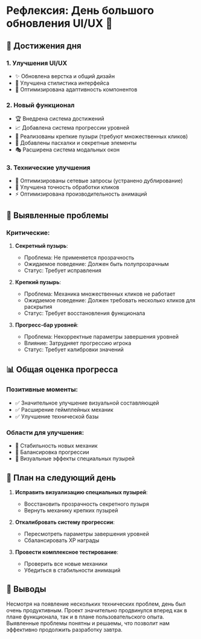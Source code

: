 # Рефлексия: День большого обновления UI/UX 🎨

## 🌟 Достижения дня

### 1. Улучшения UI/UX
- ✨ Обновлена верстка и общий дизайн
- 🎨 Улучшена стилистика интерфейса
- 📱 Оптимизирована адаптивность компонентов

### 2. Новый функционал
- 🏆 Внедрена система достижений
- 📈 Добавлена система прогрессии уровней
- 💪 Реализованы крепкие пузыри (требуют множественных кликов)
- 🥚 Добавлены пасхалки и секретные элементы
- 🎭 Расширена система модальных окон

### 3. Технические улучшения
- 🔄 Оптимизированы сетевые запросы (устранено дублирование)
- 🎯 Улучшена точность обработки кликов
- ⚡ Оптимизирована производительность анимаций

## 🐛 Выявленные проблемы

### Критические:
1. **Секретный пузырь**: 
   - Проблема: Не применяется прозрачность
   - Ожидаемое поведение: Должен быть полупрозрачным
   - Статус: Требует исправления

2. **Крепкий пузырь**:
   - Проблема: Механика множественных кликов не работает
   - Ожидаемое поведение: Должен требовать несколько кликов для раскрытия
   - Статус: Требует восстановления функционала

3. **Прогресс-бар уровней**:
   - Проблема: Некорректные параметры завершения уровней
   - Влияние: Затрудняет прогрессию игрока
   - Статус: Требует калибровки значений

## 📊 Общая оценка прогресса

### Позитивные моменты:
- ✅ Значительное улучшение визуальной составляющей
- ✅ Расширение геймплейных механик
- ✅ Улучшение технической базы

### Области для улучшения:
- 🔄 Стабильность новых механик
- 🔄 Балансировка прогрессии
- 🔄 Визуальные эффекты специальных пузырей

## 🎯 План на следующий день

1. **Исправить визуализацию специальных пузырей**:
   - Восстановить прозрачность секретного пузыря
   - Вернуть механику крепких пузырей

2. **Откалибровать систему прогрессии**:
   - Пересмотреть параметры завершения уровней
   - Сбалансировать XP награды

3. **Провести комплексное тестирование**:
   - Проверить все новые механики
   - Убедиться в стабильности анимаций

## 💭 Выводы

Несмотря на появление нескольких технических проблем, день был очень продуктивным. Проект значительно продвинулся вперед как в плане функционала, так и в плане пользовательского опыта. Выявленные проблемы понятны и решаемы, что позволит нам эффективно продолжить разработку завтра. 